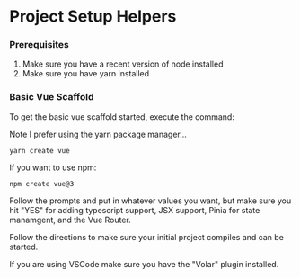 # Project Setup Helpers

### Prerequisites
1. Make sure you have a recent version of node installed
2. Make sure you have yarn installed


### Basic Vue Scaffold
To get the basic vue scaffold started, execute the command:

Note I prefer using the yarn package manager...
```
yarn create vue
```

If you want to use npm:
```
npm create vue@3
```

Follow the prompts and put in whatever values you want, but make sure you hit "YES" for adding typescript support, JSX support, Pinia for state manamgent, and the Vue Router. 

Follow the directions to make sure your initial project compiles and can be started.

If you are using VSCode make sure you have the "Volar" plugin installed.

